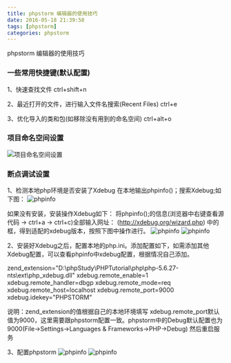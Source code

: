 ```yaml
---
title: phpstorm 编辑器的使用技巧
date: 2016-05-18 21:39:58
tags: [phpstorm]
categories: phpstorm
---
```


phpstorm 编辑器的使用技巧
<!-- more -->

### 一些常用快捷键(默认配置)

1、快速查找文件
ctrl+shift+n

2、最近打开的文件，进行输入文件名搜索(Recent Files)
ctrl+e

3、优化导入的类和包(如移除没有用到的命名空间)
ctrl+alt+o

### 项目命名空间设置
![项目命名空间设置](http://olixffhc0.bkt.clouddn.com/phpstorm1.png)

### 断点调试设置

1、检测本地php环境是否安装了Xdebug
在本地输出phpinfo()；搜索Xdebug;如下图：
![phpinfo](http://olixffhc0.bkt.clouddn.com/phpstorm2.png)

如果没有安装，安装操作Xdebug如下： 
将phpinfo();的信息(浏览器中右键查看源代码 -> ctrl+a -> ctrl+c)全部输入网址： (http://xdebug.org/wizard.php) 中的框，得到适配的xdebug版本，按照下图中操作进行。 
![phpinfo](http://olixffhc0.bkt.clouddn.com/phpstorm3.png)
![phpinfo](http://olixffhc0.bkt.clouddn.com/phpstorm4.png)

2、安装好Xdebug之后，配置本地的php.ini。添加配置如下，如需添加其他Xdebug配置，可以查看phpinfo中xdebug配置，根据情况自己添加。

zend_extension="D:\phpStudy\PHPTutorial\php\php-5.6.27-nts\ext\php_xdebug.dll"
xdebug.remote_enable=1
xdebug.remote_handler=dbgp
xdebug.remote_mode=req
xdebug.remote_host=localhost
xdebug.remote_port=9000
xdebug.idekey="PHPSTORM"

说明：zend_extension的值根据自己的本地环境填写
xdebug.remote_port默认值为9000，这里需要跟phpstorm配置一致。phpstorm中的Debug默认配置也为9000(File->Settings->Languages & Frameworks->PHP->Debug)
然后重启服务

3、配置phpstorm
![phpinfo](http://olixffhc0.bkt.clouddn.com/phpstorm5.png)
![phpinfo](http://olixffhc0.bkt.clouddn.com/phpstorm6.png)